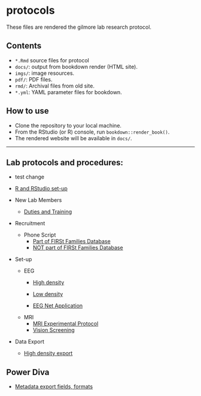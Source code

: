 protocols
=========

These files are rendered the gilmore lab research protocol.

## Contents

- `*.Rmd` source files for protocol
- `docs/`: output from bookdown render (HTML site).
- `imgs/`: image resources.
- `pdf/`: PDF files.
- `rmd/`: Archival files from old site.
- `*.yml`: YAML parameter files for bookdown.

## How to use

- Clone the repository to your local machine.
- From the RStudio (or R) console, run `bookdown::render_book()`.
- The rendered website will be available in `docs/`.

----

## Lab protocols and procedures:

- test change

- [R and RStudio set-up](https://gilmore-lab.github.io/protocols/r-rstudio-setup.html)

- New Lab Members
  - [Duties and Training](https://gilmore-lab.github.io/protocols/onboarding.html)  

- Recruitment

  - Phone Script 
    - [Part of FIRSt Families Database](FIRSt_Families_Phone_Script.md)
    - [NOT part of FIRSt Families Database](NO_FF_Phone_Script.md)

- Set-up
  - EEG
	- [High density](ssvep-high-density-setup.md)
	- [Low density](ssvep-low-density-setup.md)
	 
	- [EEG Net Application](Applying_EEG_Nets_and_Minimizing_Impedances.md)
  - MRI
	- [MRI Experimental Protocol](MRI_experimental_procedure.md)
	- [Vision Screening](vision-screening.md)
	
- Data Export

	- [High density export](Post-session-protocol-high-density-eeg.md)
	
## Power Diva

- [Metadata export fields, formats](power-diva-export-metadata.md)
 		
